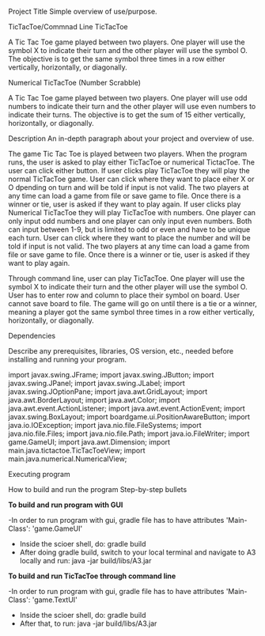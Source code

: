 Project Title
Simple overview of use/purpose.

TicTacToe/Commnad Line TicTacToe

A Tic Tac Toe game played between two players. One player will use the symbol X to indicate their turn and the other player will use the symbol O. The objective is to get the same symbol three times in a row either vertically, horizontally, or diagonally.

Numerical TicTacToe (Number Scrabble)

A Tic Tac Toe game played between two players. One player will use odd numbers to indicate their turn and the other player will use even numbers to indicate their turns. The objective is to get the sum of 15 either vertically, horizontally, or diagonally.

Description
An in-depth paragraph about your project and overview of use.

The game Tic Tac Toe is played between two players. When the program runs, the user is asked to play either TicTacToe or numerical TictacToe. The user can
click either button. If user clicks play TicTacToe they will play the normal TicTacToe game. User can click where they want to place eiher X or O dpending on turn and will be told if input is not valid. The two players at any time can load a game from file or save game to file. Once there is a winner or tie, user is asked if they want to play again. If user clicks play Numerical TicTacToe they will play TicTacToe with numbers. One player can only input odd numbers and one player can only input even numbers. Both can input between 1-9, but is limited to odd or even and have to be unique each turn. User can click where they want to place the number and will be told if input is not valid. The two players at any time can load a game from file or save game to file. Once there is a winner or tie, user is asked if they want to play again.

Through command line, user can play TicTacToe.  One player will use the symbol X to indicate their turn and the other player will use the symbol O. User has to enter row and column to place their symbol on board. User cannot save board to file. The game will go on until there is a tie or a winner, meaning a player got the same symbol three times in a row either vertically, horizontally, or diagonally.


Dependencies

Describe any prerequisites, libraries, OS version, etc., needed before installing and running your program.

import javax.swing.JFrame;
import javax.swing.JButton;
import javax.swing.JPanel;
import javax.swing.JLabel;
import javax.swing.JOptionPane;
import java.awt.GridLayout;
import java.awt.BorderLayout;
import java.awt.Color;
import java.awt.event.ActionListener;
import java.awt.event.ActionEvent;
import javax.swing.BoxLayout;
import boardgame.ui.PositionAwareButton;
import java.io.IOException;
import java.nio.file.FileSystems;
import java.nio.file.Files;
import java.nio.file.Path;
import java.io.FileWriter;
import game.GameUI;
import java.awt.Dimension;
import main.java.tictactoe.TicTacToeView;
import main.java.numerical.NumericalView;


Executing program

How to build and run the program
Step-by-step bullets

**To build and run program with GUI**

-In order to run program with gui, gradle file has to have  attributes 'Main-Class': 'game.GameUI'
- Inside the scioer shell, do: gradle build
- After doing gradle build, switch to your local terminal and navigate to A3 locally and run: java -jar build/libs/A3.jar

**To build and run TicTacToe through command line**

-In order to run program with gui, gradle file has to have  attributes 'Main-Class': 'game.TextUI'
- Inside the scioer shell, do: gradle build
- After that, to run: java -jar build/libs/A3.jar





